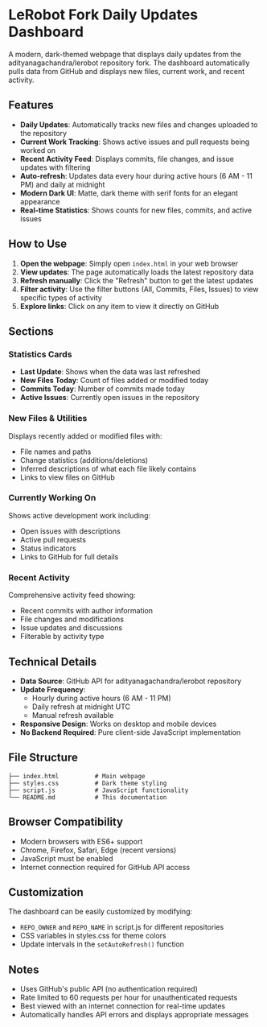 # LeRobot Fork Daily Updates Dashboard

A modern, dark-themed webpage that displays daily updates from the adityanagachandra/lerobot repository fork. The dashboard automatically pulls data from GitHub and displays new files, current work, and recent activity.

## Features

- **Daily Updates**: Automatically tracks new files and changes uploaded to the repository
- **Current Work Tracking**: Shows active issues and pull requests being worked on
- **Recent Activity Feed**: Displays commits, file changes, and issue updates with filtering
- **Auto-refresh**: Updates data every hour during active hours (6 AM - 11 PM) and daily at midnight
- **Modern Dark UI**: Matte, dark theme with serif fonts for an elegant appearance
- **Real-time Statistics**: Shows counts for new files, commits, and active issues

## How to Use

1. **Open the webpage**: Simply open `index.html` in your web browser
2. **View updates**: The page automatically loads the latest repository data
3. **Refresh manually**: Click the "Refresh" button to get the latest updates
4. **Filter activity**: Use the filter buttons (All, Commits, Files, Issues) to view specific types of activity
5. **Explore links**: Click on any item to view it directly on GitHub

## Sections

### Statistics Cards
- **Last Update**: Shows when the data was last refreshed
- **New Files Today**: Count of files added or modified today
- **Commits Today**: Number of commits made today
- **Active Issues**: Currently open issues in the repository

### New Files & Utilities
Displays recently added or modified files with:
- File names and paths
- Change statistics (additions/deletions)
- Inferred descriptions of what each file likely contains
- Links to view files on GitHub

### Currently Working On
Shows active development work including:
- Open issues with descriptions
- Active pull requests
- Status indicators
- Links to GitHub for full details

### Recent Activity
Comprehensive activity feed showing:
- Recent commits with author information
- File changes and modifications
- Issue updates and discussions
- Filterable by activity type

## Technical Details

- **Data Source**: GitHub API for adityanagachandra/lerobot repository
- **Update Frequency**: 
  - Hourly during active hours (6 AM - 11 PM)
  - Daily refresh at midnight UTC
  - Manual refresh available
- **Responsive Design**: Works on desktop and mobile devices
- **No Backend Required**: Pure client-side JavaScript implementation

## File Structure

```
├── index.html          # Main webpage
├── styles.css          # Dark theme styling
├── script.js           # JavaScript functionality
└── README.md           # This documentation
```

## Browser Compatibility

- Modern browsers with ES6+ support
- Chrome, Firefox, Safari, Edge (recent versions)
- JavaScript must be enabled
- Internet connection required for GitHub API access

## Customization

The dashboard can be easily customized by modifying:
- `REPO_OWNER` and `REPO_NAME` in script.js for different repositories
- CSS variables in styles.css for theme colors
- Update intervals in the `setAutoRefresh()` function

## Notes

- Uses GitHub's public API (no authentication required)
- Rate limited to 60 requests per hour for unauthenticated requests
- Best viewed with an internet connection for real-time updates
- Automatically handles API errors and displays appropriate messages
